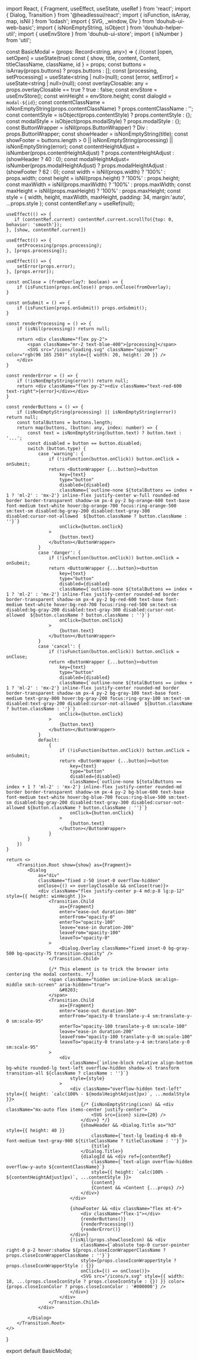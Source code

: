 import React, { Fragment, useEffect, useState, useRef } from 'react';
import { Dialog, Transition } from '@headlessui/react';
import { isFunction, isArray, map, isNil } from 'lodash';
import { SVG, _window, Div } from 'douhub-ui-web-basic';
import { isNonEmptyString, isObject } from 'douhub-helper-util';
import { useEnvStore } from 'douhub-ui-store';
import { isNumber } from 'util';


const BasicModal = (props: Record<string, any>) => {
    //const [open, setOpen] = useState(true)
    const { show, title, content, Content, titleClassName, className, id } = props;
    const buttons = isArray(props.buttons) ? props.buttons : [];
    const [processing, setProcessing] = useState<string | null>(null);
    const [error, setError] = useState<string | null>(null);
    const overlayClosable: any = props.overlayClosable == true ? true : false;
    const envStore = useEnvStore();
    const winHeight = envStore.height;
    const dialogId = `modal-${id}`;
    const contentClassName = isNonEmptyString(props.contentClassName) ? props.contentClassName : '';
    const contentStyle = isObject(props.contentStyle) ? props.contentStyle : {};
    const modalStyle = isObject(props.modalStyle) ? props.modalStyle : {};
    const ButtonWrapper = isNil(props.ButtonWrapper) ? Div : props.ButtonWrapper;
    const showHeader = isNonEmptyString(title);
    const showFooter = buttons.length > 0 || isNonEmptyString(processing) || isNonEmptyString(error);
    const contentHeightAdjust = isNumber(props.contentHeightAdjust) ? props.contentHeightAdjust : (showHeader ? 40 : 0);
    const modalHeightAdjust= isNumber(props.modalHeightAdjust) ? props.modalHeightAdjust : (showFooter ? 62 : 0);
    const width = isNil(props.width) ? '100%' : props.width;
    const height = isNil(props.height) ? '100%' : props.height;
    const maxWidth = isNil(props.maxWidth) ? '100%' : props.maxWidth;
    const maxHeight = isNil(props.maxHeight) ? '100%' : props.maxHeight;
    const style = { width, height, maxWidth, maxHeight, padding: 34, margin:'auto', ...props.style };
    const contentRef:any = useRef(null);

    useEffect(() => {
       if (contentRef.current) contentRef.current.scrollTo({top: 0, behavior: 'smooth'});
    }, [show, contentRef.current])

    useEffect(() => {
        setProcessing(props.processing);
    }, [props.processing]);

    useEffect(() => {
        setError(props.error);
    }, [props.error]);

    const onClose = (fromOverlay?: boolean) => {
        if (isFunction(props.onClose)) props.onClose(fromOverlay);
    }

    const onSubmit = () => {
        if (isFunction(props.onSubmit)) props.onSubmit();
    }

    const renderProcessing = () => {
        if (isNil(processing)) return null;

        return <div className="flex py-2">
            <span className="mr-2 text-blue-400">{processing}</span>
            <SVG src="/icons/loading.svg" className="spinner" color="rgb(96 165 250)" style={{ width: 20, height: 20 }} />
        </div>
    }

    const renderError = () => {
        if (!isNonEmptyString(error)) return null;
        return <div className="flex py-2"><div className="text-red-600 text-right">{error}</div></div>
    }

    const renderButtons = () => {
        if (isNonEmptyString(processing) || isNonEmptyString(error)) return null;
        const totalButtons = buttons.length;
        return map(buttons, (button: any, index: number) => {
            const text = isNonEmptyString(button.text) ? button.text : '...';
            const disabled = button == button.disabled;
            switch (button.type) {
                case 'warning': {
                    if (!isFunction(button.onClick)) button.onClick = onSubmit;
                    return <ButtonWrapper {...button}><button
                        key={text}
                        type="button"
                        disabled={disabled}
                        className={`outline-none ${totalButtons == index + 1 ? 'ml-2' : 'mx-2'} inline-flex justify-center w-full rounded-md border border-transparent shadow-sm px-4 py-2 bg-orange-600 text-base font-medium text-white hover:bg-orange-700 focus:ring-orange-500 sm:text-sm disabled:bg-gray-200 disabled:text-gray-300 disabled:cursor-not-allowed  ${button.className ? button.className : ''}`}
                        onClick={button.onClick}
                    >
                        {button.text}
                    </button></ButtonWrapper>
                }
                case 'danger': {
                    if (!isFunction(button.onClick)) button.onClick = onSubmit;
                    return <ButtonWrapper {...button}><button
                        key={text}
                        type="button"
                        disabled={disabled}
                        className={`outline-none ${totalButtons == index + 1 ? 'ml-2' : 'mx-2'} inline-flex justify-center rounded-md border border-transparent shadow-sm px-4 py-2 bg-red-600 text-base font-medium text-white hover:bg-red-700 focus:ring-red-500 sm:text-sm disabled:bg-gray-200 disabled:text-gray-300 disabled:cursor-not-allowed  ${button.className ? button.className : ''}`}
                        onClick={button.onClick}
                    >
                        {button.text}
                    </button></ButtonWrapper>
                }
                case 'cancel': {
                    if (!isFunction(button.onClick)) button.onClick = onClose;
                    return <ButtonWrapper {...button}><button
                        key={text}
                        type="button"
                        disabled={disabled}
                        className={`outline-none ${totalButtons == index + 1 ? 'ml-2' : 'mx-2'} inline-flex justify-center rounded-md border border-transparent shadow-sm px-4 py-2 bg-gray-100 text-base font-medium text-gray-800 hover:bg-gray-200 focus:ring-gray-100 sm:text-sm disabled:text-gray-200 disabled:cursor-not-allowed  ${button.className ? button.className : ''}`}
                        onClick={button.onClick}
                    >
                        {button.text}
                    </button></ButtonWrapper>
                }
                default:
                    {
                        if (!isFunction(button.onClick)) button.onClick = onSubmit;
                        return <ButtonWrapper {...button}><button
                            key={text}
                            type="button"
                            disabled={disabled}
                            className={`outline-none ${totalButtons == index + 1 ? 'ml-2' : 'mx-2'} inline-flex justify-center rounded-md border border-transparent shadow-sm px-4 py-2 bg-blue-600 text-base font-medium text-white hover:bg-blue-700 focus:ring-blue-500 sm:text-sm disabled:bg-gray-200 disabled:text-gray-300 disabled:cursor-not-allowed ${button.className ? button.className : ''}`}
                            onClick={button.onClick}
                        >
                            {button.text}
                        </button></ButtonWrapper>
                    }
            }
        })
    }

    return <>
        <Transition.Root show={show} as={Fragment}>
            <Dialog
                as="div"
                className="fixed z-50 inset-0 overflow-hidden"
                onClose={() => overlayClosable && onClose(true)}>
                <div className="flex justify-center p-4 md:p-8 lg:p-12" style={{ height: winHeight }}>
                    <Transition.Child
                        as={Fragment}
                        enter="ease-out duration-300"
                        enterFrom="opacity-0"
                        enterTo="opacity-100"
                        leave="ease-in duration-200"
                        leaveFrom="opacity-100"
                        leaveTo="opacity-0"
                    >
                        <Dialog.Overlay className="fixed inset-0 bg-gray-500 bg-opacity-75 transition-opacity" />
                    </Transition.Child>

                    {/* This element is to trick the browser into centering the modal contents. */}
                    <span className="hidden sm:inline-block sm:align-middle sm:h-screen" aria-hidden="true">
                        &#8203;
                    </span>
                    <Transition.Child
                        as={Fragment}
                        enter="ease-out duration-300"
                        enterFrom="opacity-0 translate-y-4 sm:translate-y-0 sm:scale-95"
                        enterTo="opacity-100 translate-y-0 sm:scale-100"
                        leave="ease-in duration-200"
                        leaveFrom="opacity-100 translate-y-0 sm:scale-100"
                        leaveTo="opacity-0 translate-y-4 sm:translate-y-0 sm:scale-95"
                    >
                        <div
                            className={`inline-block relative align-bottom bg-white rounded-lg text-left overflow-hidden shadow-xl transform transition-all ${className ? className : ''}`}
                            style={style}
                        >
                            <div className="overflow-hidden text-left" style={{ height: `calc(100% - ${modalHeightAdjust}px)`, ...modalStyle }}>
                                {/* {isNonEmptyString(icon) && <div className="mx-auto flex items-center justify-center">
                                    <SVG src={icon} size={20} />
                                </div>} */}
                                {showHeader && <Dialog.Title as="h3" style={{ height: 40 }}
                                    className={`text-lg leading-6 mb-0 font-medium text-gray-900 ${titleClassName ? titleClassName : ''}`}>
                                    {title}
                                </Dialog.Title>}
                                {dialogId && <div ref={contentRef}
                                    className={`text-align overflow-hidden overflow-y-auto ${contentClassName}`}
                                    style={{ height: `calc(100% - ${contentHeightAdjust}px)`, ...contentStyle }}>
                                    {content}
                                    {Content && <Content {...props} />}
                                </div>}
                            </div>

                            {showFooter && <div className="flex mt-6">
                                <div className="flex-1"></div>
                                {renderButtons()}
                                {renderProcessing()}
                                {renderError()}
                            </div>}
                            {!isNil(props.showCloseIcon) && <div
                                className={`absolute top-0 cursor-pointer right-0 p-2 hover:shadow ${props.closeIconWrapperClassName ? props.closeIconWrapperClassName : ''}`}
                                style={props.closeIconWrapperStyle ? props.closeIconWrapperStyle : {}}
                                onClick={() => onClose()}>
                                <SVG src="/icons/x.svg" style={{ width: 18, ...(props.closeIconStyle ? props.closeIconStyle : {}) }} color={props.closeIconColor ? props.closeIconColor : '#000000'} />
                            </div>}
                        </div>
                    </Transition.Child>
                </div>

            </Dialog>
        </Transition.Root>
    </>
}

export default BasicModal;
